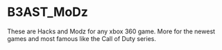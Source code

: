 B3AST_MoDz
==========

These are Hacks and Modz for any xbox 360 game. More for the newest games and most famous like the Call of Duty series.